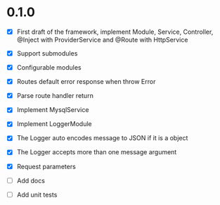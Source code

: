 # 0.1.0

- [x] First draft of the framework, implement Module, Service, Controller, @Inject with ProviderService and @Route with HttpService
- [x] Support submodules
- [x] Configurable modules
- [x] Routes default error response when throw Error
- [x] Parse route handler return
- [x] Implement MysqlService
- [x] Implement LoggerModule
- [x] The Logger auto encodes message to JSON if it is a object
- [x] The Logger accepts more than one message argument
- [x] Request parameters
- [ ] Add docs
- [ ] Add unit tests



